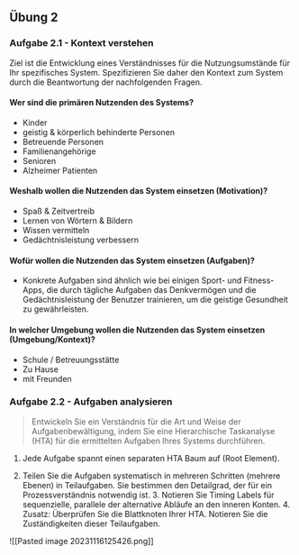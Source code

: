 ## Übung 2

### Aufgabe 2.1 - Kontext verstehen

Ziel ist die Entwicklung eines Verständnisses für die Nutzungsumstände für Ihr spezifisches System. Spezifizieren Sie daher den Kontext zum System durch die Beantwortung der nachfolgenden Fragen.

#### Wer sind die primären Nutzenden des Systems?

- Kinder
- geistig & körperlich behinderte Personen
- Betreuende Personen
- Familienangehörige
- Senioren
- Alzheimer Patienten

#### Weshalb wollen die Nutzenden das System einsetzen (Motivation)?

- Spaß & Zeitvertreib
- Lernen von Wörtern & Bildern
- Wissen vermitteln
- Gedächtnisleistung verbessern

#### Wofür wollen die Nutzenden das System einsetzen (Aufgaben)?

- Konkrete Aufgaben sind ähnlich wie bei einigen Sport- und Fitness-Apps, die durch tägliche Aufgaben das Denkvermögen und die Gedächtnisleistung der Benutzer trainieren, um die geistige Gesundheit zu gewährleisten.

#### In welcher Umgebung wollen die Nutzenden das System einsetzen (Umgebung/Kontext)?

- Schule / Betreuungsstätte
- Zu Hause
- mit Freunden

### Aufgabe 2.2 - Aufgaben analysieren

> Entwickeln Sie ein Verständnis für die Art und Weise der Aufgabenbewältigung, indem Sie eine Hierarchische Taskanalyse (HTA) für die ermittelten Aufgaben Ihres Systems durchführen.

1. Jede Aufgabe spannt einen separaten HTA Baum auf (Root Element).

2. Teilen Sie die Aufgaben systematisch in mehreren Schritten (mehrere Ebenen) in Teilaufgaben. Sie bestimmen den Detailgrad, der für ein Prozessverständnis notwendig ist. 3. Notieren Sie Timing Labels für sequenzielle, parallele der alternative Abläufe an den inneren Konten. 4. Zusatz: Überprüfen Sie die Blattknoten Ihrer HTA. Notieren Sie die Zuständigkeiten dieser Teilaufgaben.

![[Pasted image 20231116125426.png]]